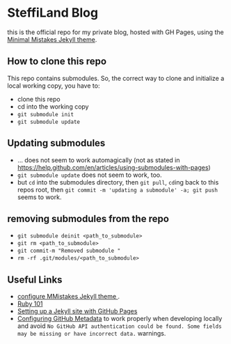 # SteffiLand Blog

this is the official repo for my private blog, hosted with GH Pages, using the [Minimal Mistakes Jekyll theme](https://github.com/mmistakes/minimal-mistakes).

## How to clone this repo
This repo contains submodules. So, the correct way to clone and initialize a local working copy, you have to:
* clone this repo
* cd into the working copy
* `git submodule init`
* `git submodule update`

## Updating submodules
* ... does not seem to work automagically (not as stated in https://help.github.com/en/articles/using-submodules-with-pages)
* `git submodule update` does not seem to work, too.
* but `cd` into the submodules directory, then `git pull`, `cd`ing back to this repos root, then `git commit -m 'updating a submodule' -a; git push` seems to work.

## removing submodules from the repo
* `git submodule deinit <path_to_submodule>`
* `git rm <path_to_submodule>`
* `git commit-m "Removed submodule "`
* `rm -rf .git/modules/<path_to_submodule>`

## Useful Links
- [configure MMistakes Jekyll theme ](https://mmistakes.github.io/minimal-mistakes/docs/configuration/).
- [Ruby 101](https://jekyllrb.com/docs/ruby-101/)
- [Setting up a Jekyll site with GitHub Pages](https://jekyllrb.com/docs/github-pages/)
- [Configuring GitHub Metadata](https://github.com/jekyll/github-metadata/blob/master/docs/configuration.md#configuration) to work properly when developing locally and avoid `No GitHub API authentication could be found. Some fields may be missing or have incorrect data.` warnings.
